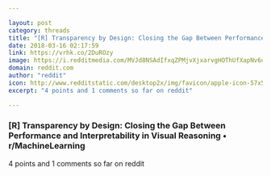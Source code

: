```yaml
---

layout: post
category: threads
title: "[R] Transparency by Design: Closing the Gap Between Performance and Interpretability in Visual Reasoning"
date: 2018-03-16 02:17:59
link: https://vrhk.co/2DuROzy
image: https://i.redditmedia.com/MVJd8NSAdIfxqZPMjvXjxarvgHOThUfXapNv6uHjIfk.png?w=320&s=6e38b5cc3e9e8b6d47649b64720c41ea
domain: reddit.com
author: "reddit"
icon: http://www.redditstatic.com/desktop2x/img/favicon/apple-icon-57x57.png
excerpt: "4 points and 1 comments so far on reddit"

---
```


### [R] Transparency by Design: Closing the Gap Between Performance and Interpretability in Visual Reasoning • r/MachineLearning

4 points and 1 comments so far on reddit